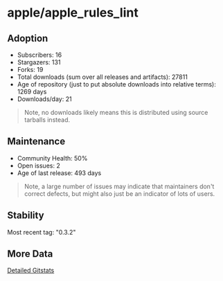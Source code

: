 # apple/apple_rules_lint

## Adoption

- Subscribers: 16
- Stargazers: 131
- Forks: 19
- Total downloads (sum over all releases and artifacts): 27811
- Age of repository (just to put absolute downloads into relative terms): 1269 days
- Downloads/day: 21

> Note, no downloads likely means this is distributed using source tarballs instead.

## Maintenance

- Community Health: 50%
- Open issues: 2
- Age of last release: 493 days

> Note, a large number of issues may indicate that maintainers don't correct defects, but might also
> just be an indicator of lots of users.

## Stability

Most recent tag: "0.3.2"

## More Data

[Detailed Gitstats](/bazel-catalog/gitstats/apple/apple_rules_lint)

